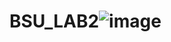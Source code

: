 # BSU_LAB2![image](https://user-images.githubusercontent.com/74591901/192165320-c02a5a92-1e39-4bd3-93e6-bef2071a5b5d.png)
